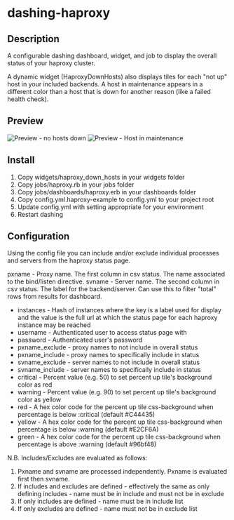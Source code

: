 # dashing-haproxy

## Description

A configurable dashing dashboard, widget, and job to display the overall status of your haproxy cluster.

A dynamic widget (HaproxyDownHosts) also displays tiles for each "not up" host in your included backends. A host in maintenance appears in a different color than a host that is down for another reason (like a failed health check).

## Preview

![Preview - no hosts down](https://github.com/rstruber/dashing-haproxy/blob/master/Preview.png)
![Preview - Host in maintenance](https://github.com/rstruber/dashing-haproxy/blob/master/PreviewMaintenance.png)

## Install

1. Copy widgets/haproxy\_down\_hosts in your widgets folder
2. Copy jobs/haproxy.rb in your jobs folder
3. Copy jobs/dashboards/haproxy.erb in your dashboards folder
4. Copy config.yml.haproxy-example to config.yml to your project root
5. Update config.yml with setting appropriate for your environment
6. Restart dashing

## Configuration

Using the config file you can include and/or exclude individual processes and servers from the haproxy status page.

pxname - Proxy name. The first column in csv status. The name associated to the bind/listen directive.
svname - Server name. The second column in csv status. The label for the backend/server. Can use this to filter "total" rows from results for dashboard.

* instances - Hash of instances where the key is a label used for display and the value is the full url at which the status page for each haproxy instance may be reached
* username - Authenticated user to access status page with
* password - Authenticated user's password
* pxname\_exclude - proxy names to not include in overall status
* pxname\_include - proxy names to specifically include in status
* svname\_exclude - server names to not include in overall status
* svname\_include - server names to specifically include in status
* critical - Percent value (e.g. 50) to set percent up tile's background color as red
* warning - Percent value (e.g. 90) to set percent up tile's background color as yellow
* red - A hex color code for the percent up tile css-background when percentage is below :critical (default #C44435)
* yellow - A hex color code for the percent up tile css-background when percentage is below :warning (default #E2CF6A)
* green - A hex color code for the percent up tile css-background when percentage is above :warning (default #96bf48)

N.B. Includes/Excludes are evaluated as follows:

1. Pxname and svname are processed independently. Pxname is evaluated first then svname.
2. If includes and excludes are defined - effectively the same as only defining includes - name must be in include and must not be in exclude
3. If only includes are defined - name must be in include list
4. If only excludes are defined - name must not be in exclude list
